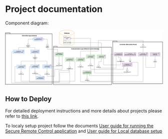 # Project documentation
Component diagram:

![CompontentDiagram](/Documentation/DiagramComponent.png)

## How to Deploy

For detailed deployment instructions and more details about projects please refer to [this link](https://github.com/SI-SecureRemoteControl/.github/blob/main/Documentation/Dokumentacija.pdf).

To localy setup project follow the documents [User guide for running the Secure Remote Control application](/Documentation/Uputstvo%20za%20pokretanje%20-%20G123.pdf) and [User guide for Local database setup](/Documentation/Uputstvo%20za%20bazu%20-%20G123.pdf)
